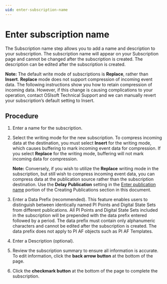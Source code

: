 ```yaml
---
uid: enter-subscription-name
---
```


# Enter subscription name

The Subscription name step allows you to add a name and description to your subscription. The subscription name will appear on your Subscription page and cannot be changed after the subscription is created. The description can be edited after the subscription is created.
 
**Note:** The default write mode of subscriptions is **Replace**, rather than **Insert**. **Replace** mode does not support compression of incoming event data. The following instructions show you how to retain compression of incoming data. However, if this change is causing complications to your operation, contact OSIsoft Technical Support and we can manually revert your subscription’s default setting to Insert.

## Procedure

1. Enter a name for the subscription.

1. Select the writing mode for the new subscription. To compress incoming data at the destination, you must select **Insert** for the writing mode, which causes buffering to mark incoming event data for compression. If you select **Replace** for the writing mode, buffering will not mark incoming data for compression.

   **Note:** Conversely, if you wish to utilize the **Replace** writing mode in the subscription, but still wish to compress incoming event data, you can compress data at the publication source rather than the subscription destination. Use the **Delay Publication** setting in the [Enter publication name](xref:enter-publication-name) portion of the Creating Publications section in this document.

1. Enter a Data Prefix (recommended). This feature enables users to distinguish between identically named PI Points and Digital State Sets from different publications. All PI Points and Digital State Sets included in the subscription will be prepended with the data prefix entered followed by a period. The data prefix must contain only alphanumeric characters and cannot be edited after the subscription is created. The data prefix does not apply to PI AF objects such as PI AF Templates.

1. Enter a Description (optional).

1. Review the subscription summary to ensure all information is accurate. To edit information, click the **back arrow button** at the bottom of the page.

1. Click the **checkmark button** at the bottom of the page to complete the subscription.
	
		